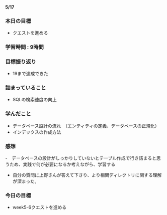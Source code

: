 #### 5/17
### 本日の目標
- クエストを進める
### 学習時間 : 9時間
### 目標振り返り
- 19まで達成できた
### 詰まっていること
- SQLの検索速度の向上
### 学んだこと
- データベース設計の流れ　（エンティティの定義、データベースの正規化）
- インデックスの作成方法
### 感想
-　データベースの設計がしっかりしていないとテーブル作成で行き詰まると思うため、実践で何が必要になるか考えながら、学習する
- 自分の質問に上野さんが答えて下さり、より相関ディレクトリに関する理解が深まった。
### 今日の目標
- week5-6クエストを進める


